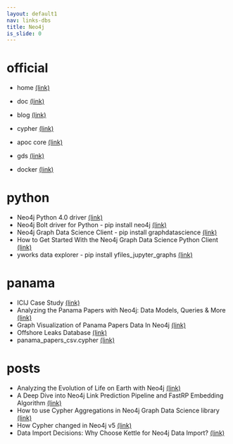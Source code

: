 ```yaml
---
layout: default1
nav: links-dbs
title: Neo4j
is_slide: 0
---
```

# official
- home
[(link)](https://neo4j.com/)

- doc
[(link)](https://neo4j.com/docs/)

- blog
[(link)](https://neo4j.com/developer-blog/)

- cypher
[(link)](https://neo4j.com/docs/cypher-manual/current/)

- apoc core
[(link)](https://neo4j.com/docs/apoc/5/)

- gds
[(link)](https://neo4j.com/docs/graph-data-science/current/)

- docker
[(link)](https://neo4j.com/docs/operations-manual/current/docker/)

# python
- Neo4j Python 4.0 driver
[(link)](https://medium.com/neo4j/neo4j-python-4-0-driver-the-latest-driver-for-the-next-gen-database-a5be6ecd481f)
- Neo4j Bolt driver for Python - pip install neo4j
[(link)](https://github.com/neo4j/neo4j-python-driver)
- Neo4j Graph Data Science Client - pip install graphdatascience
[(link)](https://neo4j.com/docs/graph-data-science-client/current/)
- How to Get Started With the Neo4j Graph Data Science Python Client
[(link)](https://medium.com/neo4j/how-to-get-started-with-the-neo4j-graph-data-science-python-client-56209d9b0d0d)
- yworks data explorer - pip install yfiles_jupyter_graphs
[(link)](https://github.com/yWorks/yfiles-jupyter-graphs)

# panama
- ICIJ Case Study
[(link)](https://neo4j.com/case-studies/the-international-consortium-of-investigative-journalists-icij/)
- Analyzing the Panama Papers with Neo4j: Data Models, Queries & More
[(link)](https://neo4j.com/blog/analyzing-panama-papers-neo4j/)
- Graph Visualization of Panama Papers Data In Neo4j
[(link)](https://medium.com/neo4j/graph-visualization-of-panama-papers-data-in-neo4j-9c08ca17039c)
- Offshore Leaks Database 
[(link)](https://offshoreleaks.icij.org/pages/database)
- panama_papers_csv.cypher
[(link)](https://gist.github.com/amaaradji/f697839cfa58e7ee69001e4a3ba6b2ff)


# posts
- Analyzing the Evolution of Life on Earth with Neo4j
[(link)](https://towardsdatascience.com/analyzing-the-evolution-of-life-on-earth-with-neo4j-7daeeb1e032d)
- A Deep Dive into Neo4j Link Prediction Pipeline and FastRP Embedding Algorithm
[(link)](https://towardsdatascience.com/a-deep-dive-into-neo4j-link-prediction-pipeline-and-fastrp-embedding-algorithm-bf244aeed50d)
- How to use Cypher Aggregations in Neo4j Graph Data Science library
[(link)](https://towardsdatascience.com/how-to-use-cypher-aggregations-in-neo4j-graph-data-science-library-5d8c40c2670c)
- How Cypher changed in Neo4j v5
[(link)](https://towardsdatascience.com/how-cypher-changed-in-neo4j-v5-d0f10cbb60bf)
- Data Import Decisions: Why Choose Kettle for Neo4j Data Import?
[(link)](https://jennifer-reif.medium.com/data-import-decisions-why-choose-kettle-for-neo4j-data-import-1bd91ab85300)


